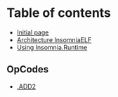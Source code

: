 # Table of contents

* [Initial page](README.md)
* [Architecture InsomniaELF](architecture-insomniaelf.md)
* [Using Insomnia.Runtime](using-insomnia.runtime.md)

## OpCodes

* [.ADD2](opcodes/.add2.md)

